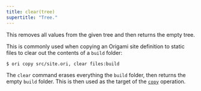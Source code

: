 ```yaml
---
title: clear(tree)
supertitle: "Tree."
---
```


This removes all values from the given tree and then returns the empty tree.

This is commonly used when copying an Origami site definition to static files to clear out the contents of a `build` folder:

```console
$ ori copy src/site.ori, clear files:build
```

The `clear` command erases everything the `build` folder, then returns the empty `build` folder. This is then used as the target of the [`copy`](/builtins/Dev/copy.html) operation.
